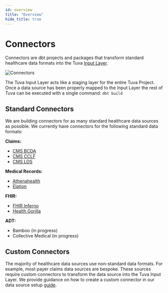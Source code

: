 ```yaml
---
id: overview
title: "Overview"
hide_title: true
---
```


# Connectors

Connectors are dbt projects and packages that transform standard healthcare data formats into the Tuva [Input Layer](input-layer.md).

![Connectors](/img/Connectors.jpg)

The Tuva Input Layer acts like a staging layer for the entire Tuva Project.  Once a data source has been properly mapped to the Input Layer the rest of Tuva can be executed with a single command: `dbt build`

## Standard Connectors

We are building connectors for as many standard healthcare data sources as possible.  We currently have connectors for the following standard data formats:

**Claims:**
- [CMS BCDA](cms-bcda)
- [CMS CCLF](cms-cclf)
- [CMS LDS](cms-lds)

**Medical Records:**
- [Athenahealth](athenahealth)
- [Elation](elation)

**FHIR:**
- [FHIR Inferno](fhir-inferno)
- [Health Gorilla](health-gorilla)

**ADT:**
- Bamboo (in progress)
- Collective Medical (in progress)

## Custom Connectors

The majority of healthcare data sources use non-standard data formats.  For example, most payer claims data sources are bespoke.  These sources require custom connectors to transform the data source into the Tuva Input Layer.  We provide guidance on how to create a custom connector in our data source setup [guide](../guides/data-source-setup/overview).